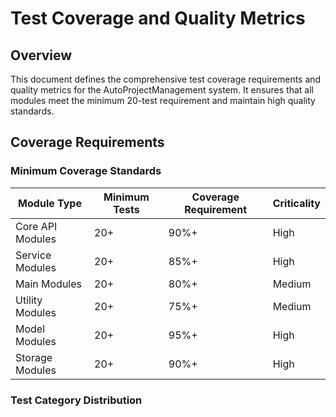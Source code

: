 # Test Coverage and Quality Metrics

## Overview
This document defines the comprehensive test coverage requirements and quality metrics for the AutoProjectManagement system. It ensures that all modules meet the minimum 20-test requirement and maintain high quality standards.

## Coverage Requirements

### Minimum Coverage Standards

| Module Type | Minimum Tests | Coverage Requirement | Criticality |
|-------------|---------------|----------------------|-------------|
| Core API Modules | 20+ | 90%+ | High |
| Service Modules | 20+ | 85%+ | High |
| Main Modules | 20+ | 80%+ | Medium |
| Utility Modules | 20+ | 75%+ | Medium |
| Model Modules | 20+ | 95%+ | High |
| Storage Modules | 20+ | 90%+ | High |

### Test Category Distribution

